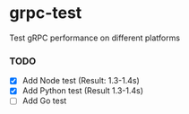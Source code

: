 # grpc-test
Test gRPC performance on different platforms

### TODO
- [X] Add Node test (Result: 1.3-1.4s)
- [X] Add Python test (Result 1.3-1.4s)
- [ ] Add Go test
